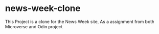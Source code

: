 # news-week-clone
This Project is a clone for the News Week site, As a assignment from both Microverse and Odin project
